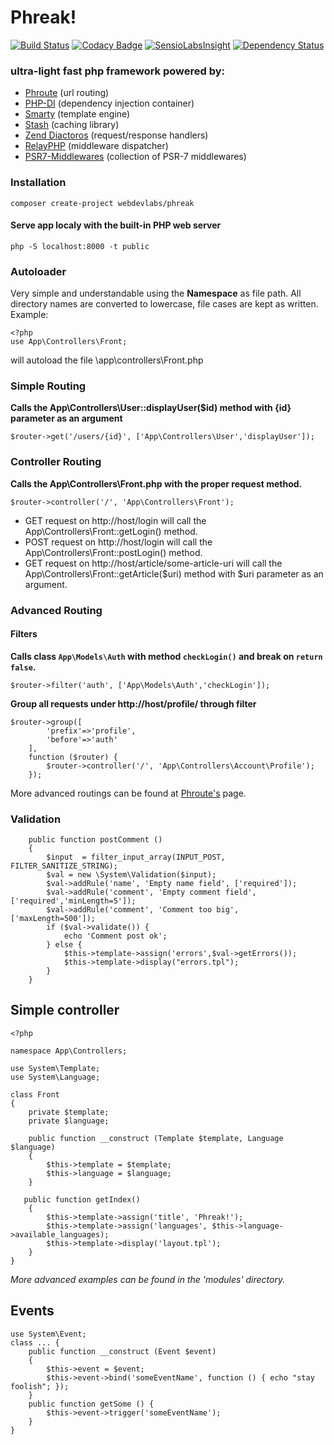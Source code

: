 # Phreak!
[![Build Status](https://travis-ci.org/webdevlabs/phreak.svg?branch=master)](https://travis-ci.org/webdevlabs/phreak)
[![Codacy Badge](https://api.codacy.com/project/badge/Grade/45799a2694d74bc784c62a89d24c9b5a)](https://www.codacy.com/app/webdevlabs/phreak?utm_source=github.com&amp;utm_medium=referral&amp;utm_content=webdevlabs/phreak&amp;utm_campaign=Badge_Grade)
[![SensioLabsInsight](https://insight.sensiolabs.com/projects/bd0c18b6-3e25-4c13-8969-7d28bc41eaf3/mini.png)](https://insight.sensiolabs.com/projects/bd0c18b6-3e25-4c13-8969-7d28bc41eaf3)
[![Dependency Status](https://www.versioneye.com/user/projects/58f730d9710da2004fad45d7/badge.svg?style=flat-square)](https://www.versioneye.com/user/projects/58f730d9710da2004fad45d7)
### ultra-light fast php framework powered by:
- [Phroute](https://github.com/mrjgreen/phroute) (url routing)
- [PHP-DI](https://github.com/PHP-DI/PHP-DI) (dependency injection container)
- [Smarty](https://github.com/smarty-php/smarty) (template engine)
- [Stash](https://github.com/tedious/www.stashphp.com) (caching library)
- [Zend Diactoros](https://github.com/zendframework/zend-diactoros) (request/response handlers)
- [RelayPHP](http://relayphp.com/) (middleware dispatcher)
- [PSR7-Middlewares](https://github.com/oscarotero/psr7-middlewares) (collection of PSR-7 middlewares)

### Installation
`composer create-project webdevlabs/phreak`

#### Serve app localy with the built-in PHP web server
`php -S localhost:8000 -t public`


### Autoloader
Very simple and understandable using the **Namespace** as file path. All directory names are converted to lowercase, file cases are kept as written.
Example:
```
<?php
use App\Controllers\Front;
```
will autoload the file *<phreakDir>*\app\controllers\Front.php

### Simple Routing
**Calls the App\Controllers\User::displayUser($id) method with {id} parameter as an argument**
```
$router->get('/users/{id}', ['App\Controllers\User','displayUser']);
```

### Controller Routing
**Calls the App\Controllers\Front.php with the proper request method.**
```
$router->controller('/', 'App\Controllers\Front');    
```
- GET request on http://host/login will call the App\Controllers\Front::getLogin() method.
- POST request on http://host/login will call the App\Controllers\Front::postLogin() method.
- GET request on http://host/article/some-article-uri will call the App\Controllers\Front::getArticle($uri) method with $uri parameter as an argument.

### Advanced Routing

#### Filters
**Calls class `App\Models\Auth` with method `checkLogin()` and break on `return false`.**
```
$router->filter('auth', ['App\Models\Auth','checkLogin']);
```
**Group all requests under http://host/profile/ through filter**
```
$router->group([
        'prefix'=>'profile', 
        'before'=>'auth'
    ], 
    function ($router) {
        $router->controller('/', 'App\Controllers\Account\Profile');    
    });
```
More advanced routings can be found at [Phroute's](https://github.com/mrjgreen/phroute) page.

### Validation
```
    public function postComment () 
    {
        $input  = filter_input_array(INPUT_POST, FILTER_SANITIZE_STRING);
        $val = new \System\Validation($input);
        $val->addRule('name', 'Empty name field', ['required']);
        $val->addRule('comment', 'Empty comment field', ['required','minLength=5']);
        $val->addRule('comment', 'Comment too big', ['maxLength=500']);
        if ($val->validate()) {
            echo 'Comment post ok';
        } else {
            $this->template->assign('errors',$val->getErrors());
            $this->template->display("errors.tpl");
        }        
    }
```

## Simple controller
```
<?php

namespace App\Controllers;

use System\Template;
use System\Language;

class Front
{
    private $template;
    private $language;

    public function __construct (Template $template, Language $language) 
    {
        $this->template = $template;
        $this->language = $language;
    }

   public function getIndex()
    {
        $this->template->assign('title', 'Phreak!');
        $this->template->assign('languages', $this->language->available_languages);  
        $this->template->display('layout.tpl');
    }    
}
```
*More advanced examples can be found in the 'modules' directory.*

## Events
```
use System\Event;
class ... {
    public function __construct (Event $event) 
    {
        $this->event = $event;
        $this->event->bind('someEventName', function () { echo "stay foolish"; });
    }
    public function getSome () {
        $this->event->trigger('someEventName');
    }
}
```
